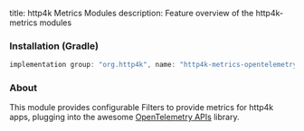 title: http4k Metrics Modules
description: Feature overview of the http4k-metrics modules

### Installation (Gradle)

```groovy
implementation group: "org.http4k", name: "http4k-metrics-opentelemetry", version: "3.271.0"
```

### About

This module provides configurable Filters to provide metrics for http4k apps, plugging into the awesome [OpenTelemetry APIs](https://opentelemetry.io/) library.

